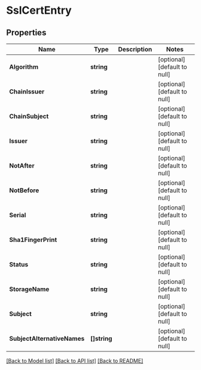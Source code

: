 # SslCertEntry

## Properties
Name | Type | Description | Notes
------------ | ------------- | ------------- | -------------
**Algorithm** | **string** |  | [optional] [default to null]
**ChainIssuer** | **string** |  | [optional] [default to null]
**ChainSubject** | **string** |  | [optional] [default to null]
**Issuer** | **string** |  | [optional] [default to null]
**NotAfter** | **string** |  | [optional] [default to null]
**NotBefore** | **string** |  | [optional] [default to null]
**Serial** | **string** |  | [optional] [default to null]
**Sha1FingerPrint** | **string** |  | [optional] [default to null]
**Status** | **string** |  | [optional] [default to null]
**StorageName** | **string** |  | [optional] [default to null]
**Subject** | **string** |  | [optional] [default to null]
**SubjectAlternativeNames** | **[]string** |  | [optional] [default to null]

[[Back to Model list]](../README.md#documentation-for-models) [[Back to API list]](../README.md#documentation-for-api-endpoints) [[Back to README]](../README.md)


